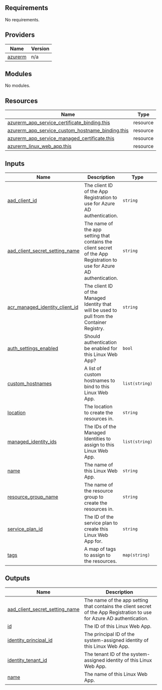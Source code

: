<!-- BEGIN_TF_DOCS -->
## Requirements

No requirements.

## Providers

| Name | Version |
|------|---------|
| <a name="provider_azurerm"></a> [azurerm](#provider\_azurerm) | n/a |

## Modules

No modules.

## Resources

| Name | Type |
|------|------|
| [azurerm_app_service_certificate_binding.this](https://registry.terraform.io/providers/hashicorp/azurerm/latest/docs/resources/app_service_certificate_binding) | resource |
| [azurerm_app_service_custom_hostname_binding.this](https://registry.terraform.io/providers/hashicorp/azurerm/latest/docs/resources/app_service_custom_hostname_binding) | resource |
| [azurerm_app_service_managed_certificate.this](https://registry.terraform.io/providers/hashicorp/azurerm/latest/docs/resources/app_service_managed_certificate) | resource |
| [azurerm_linux_web_app.this](https://registry.terraform.io/providers/hashicorp/azurerm/latest/docs/resources/linux_web_app) | resource |

## Inputs

| Name | Description | Type | Default | Required |
|------|-------------|------|---------|:--------:|
| <a name="input_aad_client_id"></a> [aad\_client\_id](#input\_aad\_client\_id) | The client ID of the App Registration to use for Azure AD authentication. | `string` | n/a | yes |
| <a name="input_aad_client_secret_setting_name"></a> [aad\_client\_secret\_setting\_name](#input\_aad\_client\_secret\_setting\_name) | The name of the app setting that contains the client secret of the App Registration to use for Azure AD authentication. | `string` | `"AAD_CLIENT_SECRET"` | no |
| <a name="input_acr_managed_identity_client_id"></a> [acr\_managed\_identity\_client\_id](#input\_acr\_managed\_identity\_client\_id) | The client ID of the Managed Identity that will be used to pull from the Container Registry. | `string` | `null` | no |
| <a name="input_auth_settings_enabled"></a> [auth\_settings\_enabled](#input\_auth\_settings\_enabled) | Should authentication be enabled for this Linux Web App? | `bool` | `true` | no |
| <a name="input_custom_hostnames"></a> [custom\_hostnames](#input\_custom\_hostnames) | A list of custom hostnames to bind to this Linux Web App. | `list(string)` | `[]` | no |
| <a name="input_location"></a> [location](#input\_location) | The location to create the resources in. | `string` | n/a | yes |
| <a name="input_managed_identity_ids"></a> [managed\_identity\_ids](#input\_managed\_identity\_ids) | The IDs of the Managed Identities to assign to this Linux Web App. | `list(string)` | `[]` | no |
| <a name="input_name"></a> [name](#input\_name) | The name of this Linux Web App. | `string` | `null` | no |
| <a name="input_resource_group_name"></a> [resource\_group\_name](#input\_resource\_group\_name) | The name of the resource group to create the resources in. | `string` | n/a | yes |
| <a name="input_service_plan_id"></a> [service\_plan\_id](#input\_service\_plan\_id) | The ID of the service plan to create this Linux Web App for. | `string` | n/a | yes |
| <a name="input_tags"></a> [tags](#input\_tags) | A map of tags to assign to the resources. | `map(string)` | `{}` | no |

## Outputs

| Name | Description |
|------|-------------|
| <a name="output_aad_client_secret_setting_name"></a> [aad\_client\_secret\_setting\_name](#output\_aad\_client\_secret\_setting\_name) | The name of the app setting that contains the client secret of the App Registration to use for Azure AD authentication. |
| <a name="output_id"></a> [id](#output\_id) | The ID of this Linux Web App. |
| <a name="output_identity_principal_id"></a> [identity\_principal\_id](#output\_identity\_principal\_id) | The principal ID of the system-assigned identity of this Linux Web App. |
| <a name="output_identity_tenant_id"></a> [identity\_tenant\_id](#output\_identity\_tenant\_id) | The tenant ID of the system-assigned identity of this Linux Web App. |
| <a name="output_name"></a> [name](#output\_name) | The name of this Linux Web App. |
<!-- END_TF_DOCS -->